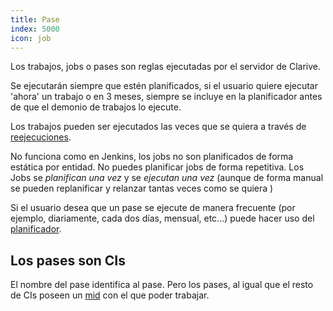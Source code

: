 ```yaml
---
title: Pase
index: 5000
icon: job
---
```


Los trabajos, jobs o pases son reglas ejecutadas por el servidor de Clarive.

Se ejecutarán siempre que estén planificados, si el usuario quiere ejecutar
'ahora' un trabajo o en 3 meses, siempre se incluye en la planificador antes de que
el demonio de trabajos lo ejecute.

Los trabajos pueden ser ejecutados las veces que se quiera a través
de [reejecuciones](concepts/rerun).

No funciona como en Jenkins, los jobs no son planificados de forma
estática por entidad. No puedes planificar jobs de forma repetitiva. Los
Jobs se *planifican una vez* y se *ejecutan una vez* (aunque de forma manual
se pueden replanificar y relanzar tantas veces como se quiera )

Si el usuario desea que un pase se ejecute de manera frecuente (por ejemplo,
diariamente, cada dos días, mensual, etc...) puede hacer uso del [planificador](admin/scheduler).

## Los pases son CIs

El nombre del pase identifica al pase. Pero los pases, al igual que el resto de
CIs poseen un [mid](concepts/mid) con el que poder trabajar.
